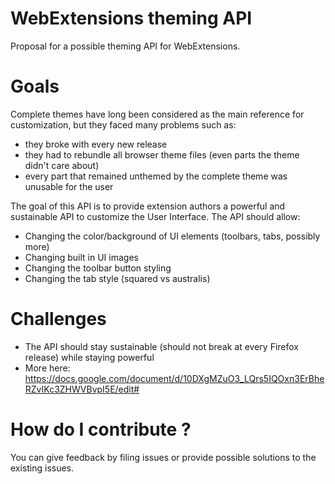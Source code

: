 # WebExtensions theming API
Proposal for a possible theming API for WebExtensions.

# Goals
Complete themes have long been considered as the main reference for customization, but they faced many problems such as:
- they broke with every new release
- they had to rebundle all browser theme files (even parts the theme didn't care about)
- every part that remained unthemed by the complete theme was unusable for the user

The goal of this API is to provide extension authors a powerful and sustainable API to customize the User Interface. The API should allow:
- Changing the color/background of UI elements (toolbars, tabs, possibly more)
- Changing built in UI images
- Changing the toolbar button styling
- Changing the tab style (squared vs australis)

# Challenges
- The API should stay sustainable (should not break at every Firefox release) while staying powerful
- More here: https://docs.google.com/document/d/10DXgMZuO3_LQrs5IQOxn3ErBheRZvIKc3ZHWVBvpI5E/edit#

# How do I contribute ?
You can give feedback by filing issues or provide possible solutions to the existing issues.

